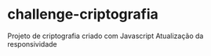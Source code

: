 # challenge-criptografia
Projeto de criptografia criado com Javascript 
Atualização da responsividade 

